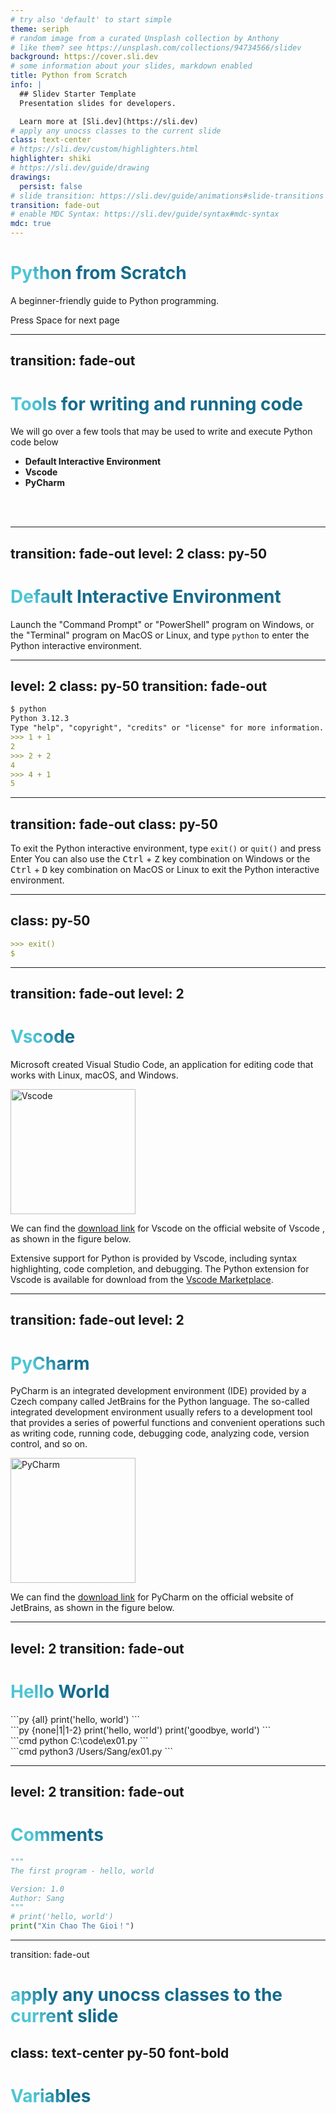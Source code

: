 ```yaml
---
# try also 'default' to start simple
theme: seriph
# random image from a curated Unsplash collection by Anthony
# like them? see https://unsplash.com/collections/94734566/slidev
background: https://cover.sli.dev
# some information about your slides, markdown enabled
title: Python from Scratch
info: |
  ## Slidev Starter Template
  Presentation slides for developers.

  Learn more at [Sli.dev](https://sli.dev)
# apply any unocss classes to the current slide
class: text-center
# https://sli.dev/custom/highlighters.html
highlighter: shiki
# https://sli.dev/guide/drawing
drawings:
  persist: false
# slide transition: https://sli.dev/guide/animations#slide-transitions
transition: fade-out
# enable MDC Syntax: https://sli.dev/guide/syntax#mdc-syntax
mdc: true
---
```


# Python from Scratch

A beginner-friendly guide to Python programming.

<div class="pt-12">
  <span @click="$slidev.nav.next" class="px-2 py-1 rounded cursor-pointer" hover="bg-white bg-opacity-10">
    Press Space for next page <carbon:arrow-right class="inline"/>
  </span>
</div>

<!-- <div class="abs-br m-6 flex gap-2">
  <button @click="$slidev.nav.openInEditor()" title="Open in Editor" class="text-xl slidev-icon-btn opacity-50 !border-none !hover:text-white">
    <carbon:edit />
  </button>
  <a href="https://github.com/slidevjs/slidev" target="_blank" alt="GitHub" title="Open in GitHub"
    class="text-xl slidev-icon-btn opacity-50 !border-none !hover:text-white">
    <carbon-logo-github />
  </a>
</div> -->

<!--
The last comment block of each slide will be treated as slide notes. It will be visible and editable in Presenter Mode along with the slide. [Read more in the docs](https://sli.dev/guide/syntax.html#notes)
-->

---
transition: fade-out
---

# Tools for writing and running code

We will go over a few tools that may be used to write and execute Python code below

- **Default Interactive Environment**
- **Vscode**
- **PyCharm**

<br>
<br>


<!--
You can have `style` tag in markdown to override the style for the current page.
Learn more: https://sli.dev/guide/syntax#embedded-styles
-->

<style>
h1 {
  background-color: #2B90B6;
  background-image: linear-gradient(45deg, #4EC5D4 10%, #146b8c 20%);
  background-size: 100%;
  -webkit-background-clip: text;
  -moz-background-clip: text;
  -webkit-text-fill-color: transparent;
  -moz-text-fill-color: transparent;
}
</style>

<!--
Here is another comment.
-->

---
transition: fade-out
level: 2
class: py-50
---

# Default Interactive Environment

Launch the "Command Prompt" or "PowerShell" program on Windows, or the "Terminal" program on MacOS or Linux, and type `python` to enter the Python interactive environment.


---
level: 2
class: py-50
transition: fade-out
---


```md
$ python
Python 3.12.3
Type "help", "copyright", "credits" or "license" for more information.
>>> 1 + 1
2
>>> 2 + 2
4
>>> 4 + 1
5
```


---
transition: fade-out
class: py-50
---


To exit the Python interactive environment, type `exit()` or `quit()` and press Enter
You can also use the <kbd>Ctrl</kbd> + <kbd>Z</kbd> key combination on Windows or the <kbd>Ctrl</kbd> + <kbd>D</kbd> key combination on MacOS or Linux to exit the Python interactive environment.


---
class: py-50
---


```md
>>> exit()
$
```


---
transition: fade-out
level: 2
---

# Vscode

Microsoft created Visual Studio Code, an application for editing code that works with Linux, macOS, and Windows.

<!-- Insert image -->
<img src="https://upload.wikimedia.org/wikipedia/commons/9/9a/Visual_Studio_Code_1.35_icon.svg" alt="Vscode" width="200" class="m-4">

We can find the [download link](https://code.visualstudio.com/download) for Vscode on the official website of Vscode , as shown in the figure below.

Extensive support for Python is provided by Vscode, including syntax highlighting, code completion, and debugging. The Python extension for Vscode is available for download from the [Vscode Marketplace](https://marketplace.visualstudio.com/items?itemName=ms-python.python).


---
transition: fade-out
level: 2
---

# PyCharm

PyCharm is an integrated development environment (IDE) provided by a Czech company called JetBrains for the Python language. The so-called integrated development environment usually refers to a development tool that provides a series of powerful functions and convenient operations such as writing code, running code, debugging code, analyzing code, version control, and so on.

<!-- Insert image -->
<img src="https://upload.wikimedia.org/wikipedia/commons/1/1d/PyCharm_Icon.svg" alt="PyCharm" width="200" class="m-4">

We can find the [download link](https://www.jetbrains.com/pycharm/download/) for PyCharm on the official website of JetBrains, as shown in the figure below.


---
level: 2
transition: fade-out
---

# Hello World

<v-click>
```py {all}
print('hello, world')
```
</v-click>

<br>

<v-click>
```py {none|1|1-2}
print('hello, world')
print('goodbye, world')
```
</v-click>

<br>

<v-click>
```cmd
python C:\code\ex01.py
```
</v-click>

<br>

<v-click>
```cmd
python3 /Users/Sang/ex01.py
```
</v-click>


---
level: 2
transition: fade-out
---

# Comments

<v-click>

```py {7|1-6|all}
"""
The first program - hello, world

Version: 1.0
Author: Sang
"""
# print('hello, world')
print("Xin Chao The Gioi！")
```

</v-click>


---
transition: fade-out
# apply any unocss classes to the current slide
class: text-center py-50 font-bold
---

# Variables
